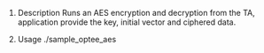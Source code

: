 1) Description
Runs an AES encryption and decryption from the TA, application provide the key, initial vector and ciphered data.


2) Usage
./sample_optee_aes